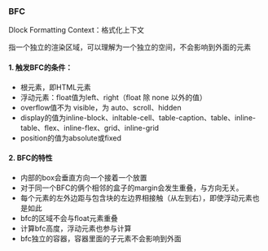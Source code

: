 ### BFC

Dlock Formatting Context：格式化上下文

指一个独立的渲染区域，可以理解为一个独立的空间，不会影响到外面的元素

#### 1. 触发BFC的条件：

- 根元素，即HTML元素
- 浮动元素：float值为left、right（float 除 none 以外的值）
- overflow值不为 visible，为 auto、scroll、hidden
- display的值为inline-block、inltable-cell、table-caption、table、inline-table、flex、inline-flex、grid、inline-grid
- position的值为absolute或fixed

#### 2. BFC的特性

- 内部的box会垂直方向一个接着一个放置
- 对于同一个BFC的俩个相邻的盒子的margin会发生重叠，与方向无关。
- 每个元素的左外边距与包含块的左边界相接触（从左到右），即使浮动元素也是如此
- bfc的区域不会与float元素重叠
- 计算bfc高度，浮动元素也参与计算
- bfc独立的容器，容器里面的子元素不会影响到外面
